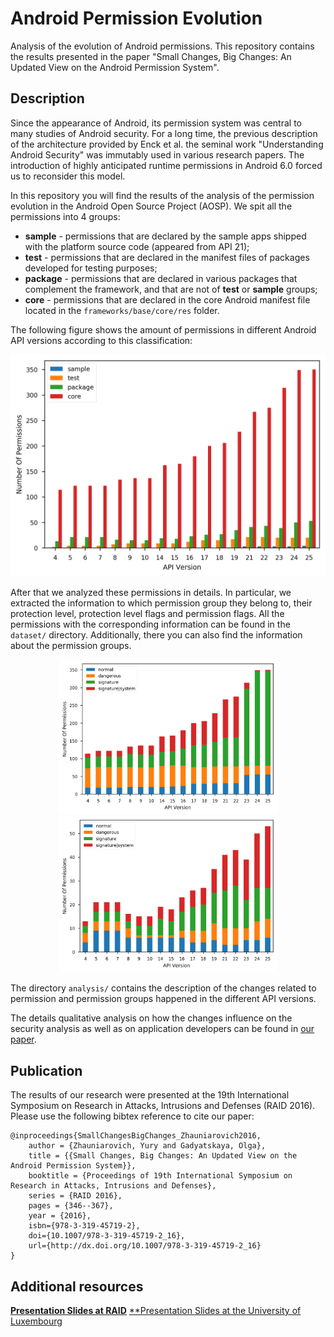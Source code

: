 # Android Permission Evolution
Analysis of the evolution of Android permissions. This repository contains the
results presented in the paper "Small Changes, Big Changes: An Updated View on
the Android Permission System".



## Description
Since the appearance of Android, its permission system was central to many
studies of Android security. For a long time, the previous description of the
architecture provided by Enck et al. the seminal work "Understanding Android
Security" was immutably used in various research papers. The introduction of
highly anticipated runtime permissions in Android 6.0 forced us to reconsider
this model.

In this repository you will find the results of the analysis of the permission evolution in the Android Open Source Project (AOSP). We spit all the permissions into 4 groups:

* **sample** - permissions that are declared by the sample apps shipped with the
platform source code (appeared from API 21);
* **test** - permissions that are declared in the manifest files of packages developed for testing purposes;
* **package** - permissions that are declared in various packages that complement the framework, and that are not of **test** or **sample** groups;
* **core** -  permissions that are declared in the core Android manifest file located in the `frameworks/base/core/res` folder.

The following figure shows the amount of permissions in different Android API versions according to this classification:

<p align="center">
  <img src="manifest_type_perms_amount.png" width="600"/>
</p>

After that we analyzed these permissions in details. In particular, we extracted the information to which permission group they belong to, their protection level, protection level flags and permission flags. All the permissions with the corresponding information can be found in the `dataset/` directory. Additionally, there you can also find the information about the permission groups.  

<p align="center">
  <img src="perms_amount_core.png" width="350" title="core permissions" />
  <img src="perms_amount_package.png" width="350" title="package permissions"/>
</p>

The directory `analysis/` contains the description of the changes related to permission and permission groups happened in the different API versions.  

The details qualitative analysis on how the changes influence on the security analysis as well as on application developers can be found in [our paper][1].




## Publication
The results of our research were presented at the 19th International Symposium on Research in Attacks, Intrusions and Defenses (RAID 2016). Please use the
following bibtex reference to cite our paper:

```
@inproceedings{SmallChangesBigChanges_Zhauniarovich2016,
    author = {Zhauniarovich, Yury and Gadyatskaya, Olga},
    title = {{Small Changes, Big Changes: An Updated View on the Android Permission System}},
    booktitle = {Proceedings of 19th International Symposium on Research in Attacks, Intrusions and Defenses},
    series = {RAID 2016},
    pages = {346--367},
    year = {2016},
    isbn={978-3-319-45719-2},
    doi={10.1007/978-3-319-45719-2_16},
    url={http://dx.doi.org/10.1007/978-3-319-45719-2_16}
}
```


## Additional resources
[**Presentation Slides at RAID**][2]
[**Presentation Slides at the University of Luxembourg][3]


[1]: http://www.zhauniarovich.com/files/pubs/SmallChangesBigChanges_Zhauniarovich2016.pdf
[2]: http://www.zhauniarovich.com/files/talks/SmallChangesBigChanges_RAID2016.pdf
[3]: http://www.zhauniarovich.com/files/talks/SmallChangesBigChanges_Luxembourg2017.pdf
